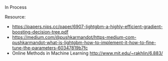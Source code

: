 In Process

Resource:

* https://papers.nips.cc/paper/6907-lightgbm-a-highly-efficient-gradient-boosting-decision-tree.pdf
* https://medium.com/@pushkarmandot/https-medium-com-pushkarmandot-what-is-lightgbm-how-to-implement-it-how-to-fine-tune-the-parameters-60347819b7fc
* Online Methods in Machine Learning http://www.mit.edu/~rakhlin/6.883/
